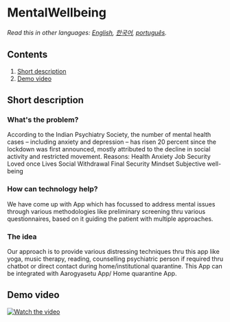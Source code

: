 # MentalWellbeing



*Read this in other languages: [English](README.md), [한국어](README.ko.md), [português](README.pt_br.md).*

## Contents

1. [Short description](#short-description)
1. [Demo video](#demo-video)



## Short description

### What's the problem?
According to the Indian Psychiatry Society, the number of mental health cases – including anxiety and depression – has risen 20 percent since the lockdown was first announced, mostly attributed to the decline in social activity and restricted movement.
Reasons:
Health Anxiety
Job Security
Loved once Lives
Social Withdrawal
Final Security
Mindset
Subjective well-being

### How can technology help?

 We have come up with App which has focussed to address mental issues through various methodologies like preliminary screening thru various questionnaires, based on it guiding the patient with multiple approaches. 

### The idea

Our approach is to provide various distressing techniques thru this app like yoga, music therapy, reading, counselling psychiatric person if required thru chatbot or direct contact during home/institutional quarantine.
This App can be integrated with Aarogyasetu App/ Home quarantine App.


## Demo video

[![Watch the video](https://github.com/Code-and-Response/Liquid-Prep/blob/master/images/IBM-interview-video-image.png)](https://www.youtube.com/watch?v=hhmsBBNwDAw&rel=0)


